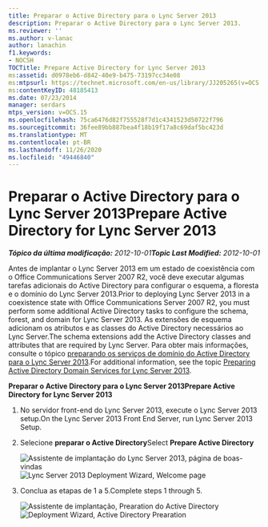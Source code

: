 ```yaml
---
title: Preparar o Active Directory para o Lync Server 2013
description: Preparar o Active Directory para o Lync Server 2013.
ms.reviewer: ''
ms.author: v-lanac
author: lanachin
f1.keywords:
- NOCSH
TOCTitle: Prepare Active Directory for Lync Server 2013
ms:assetid: d0978eb6-d842-40e9-b475-73197cc34e08
ms:mtpsurl: https://technet.microsoft.com/en-us/library/JJ205265(v=OCS.15)
ms:contentKeyID: 48185413
ms.date: 07/23/2014
manager: serdars
mtps_version: v=OCS.15
ms.openlocfilehash: 75ca6476d82f755528f7d1c4341523d50722f796
ms.sourcegitcommit: 36fee89bb887bea4f18b19f17a8c69daf5bc423d
ms.translationtype: MT
ms.contentlocale: pt-BR
ms.lasthandoff: 11/26/2020
ms.locfileid: "49446840"
---
```

# <a name="prepare-active-directory-for-lync-server-2013"></a><span data-ttu-id="b6449-103">Preparar o Active Directory para o Lync Server 2013</span><span class="sxs-lookup"><span data-stu-id="b6449-103">Prepare Active Directory for Lync Server 2013</span></span>

<div data-xmlns="http://www.w3.org/1999/xhtml">

<div class="topic" data-xmlns="http://www.w3.org/1999/xhtml" data-msxsl="urn:schemas-microsoft-com:xslt" data-cs="https://msdn.microsoft.com/">

<div data-asp="https://msdn2.microsoft.com/asp">



</div>

<div id="mainSection">

<div id="mainBody"><span data-ttu-id="b6449-104">

<span> </span></span><span class="sxs-lookup"><span data-stu-id="b6449-104">

<span> </span></span></span>

<span data-ttu-id="b6449-105">_**Tópico da última modificação:** 2012-10-01_</span><span class="sxs-lookup"><span data-stu-id="b6449-105">_**Topic Last Modified:** 2012-10-01_</span></span>

<span data-ttu-id="b6449-106">Antes de implantar o Lync Server 2013 em um estado de coexistência com o Office Communications Server 2007 R2, você deve executar algumas tarefas adicionais do Active Directory para configurar o esquema, a floresta e o domínio do Lync Server 2013.</span><span class="sxs-lookup"><span data-stu-id="b6449-106">Prior to deploying Lync Server 2013 in a coexistence state with Office Communications Server 2007 R2, you must perform some additional Active Directory tasks to configure the schema, forest, and domain for Lync Server 2013.</span></span> <span data-ttu-id="b6449-107">As extensões de esquema adicionam os atributos e as classes do Active Directory necessários ao Lync Server.</span><span class="sxs-lookup"><span data-stu-id="b6449-107">The schema extensions add the Active Directory classes and attributes that are required by Lync Server.</span></span> <span data-ttu-id="b6449-108">Para obter mais informações, consulte o tópico [preparando os serviços de domínio do Active Directory para o Lync Server 2013](lync-server-2013-preparing-active-directory-domain-services.md).</span><span class="sxs-lookup"><span data-stu-id="b6449-108">For additional information, see the topic [Preparing Active Directory Domain Services for Lync Server 2013](lync-server-2013-preparing-active-directory-domain-services.md).</span></span>

<span data-ttu-id="b6449-109">**Preparar o Active Directory para o Lync Server 2013**</span><span class="sxs-lookup"><span data-stu-id="b6449-109">**Prepare Active Directory for Lync Server 2013**</span></span>

1.  <span data-ttu-id="b6449-110">No servidor front-end do Lync Server 2013, execute o Lync Server 2013 setup.</span><span class="sxs-lookup"><span data-stu-id="b6449-110">On the Lync Server 2013 Front End Server, run Lync Server 2013 Setup.</span></span>

2.  <span data-ttu-id="b6449-111">Selecione **preparar o Active Directory**</span><span class="sxs-lookup"><span data-stu-id="b6449-111">Select **Prepare Active Directory**</span></span>
    
    <span data-ttu-id="b6449-112">![Assistente de implantação do Lync Server 2013, página de boas-vindas](images/JJ205265.5f88ae18-9c3c-42ea-a91a-836ecf5d515f(OCS.15).jpg "Assistente de implantação do Lync Server 2013, página de boas-vindas")</span><span class="sxs-lookup"><span data-stu-id="b6449-112">![Lync Server 2013 Deployment Wizard, Welcome page](images/JJ205265.5f88ae18-9c3c-42ea-a91a-836ecf5d515f(OCS.15).jpg "Lync Server 2013 Deployment Wizard, Welcome page")</span></span>

3.  <span data-ttu-id="b6449-113">Conclua as etapas de 1 a 5.</span><span class="sxs-lookup"><span data-stu-id="b6449-113">Complete steps 1 through 5.</span></span>
    
    <span data-ttu-id="b6449-114">![Assistente de implantação, Prearation do Active Directory](images/JJ205265.eddd9e94-fa70-453f-8810-b99a2bf0844a(OCS.15).jpg "Assistente de implantação, Prearation do Active Directory")</span><span class="sxs-lookup"><span data-stu-id="b6449-114">![Deployment Wizard, Active Directory Prearation](images/JJ205265.eddd9e94-fa70-453f-8810-b99a2bf0844a(OCS.15).jpg "Deployment Wizard, Active Directory Prearation")</span></span>

<span data-ttu-id="b6449-115"></div>

<span> </span>

</div>

</div>

</span><span class="sxs-lookup"><span data-stu-id="b6449-115"></div>

<span> </span>

</div>

</div>

</span></span></div>

